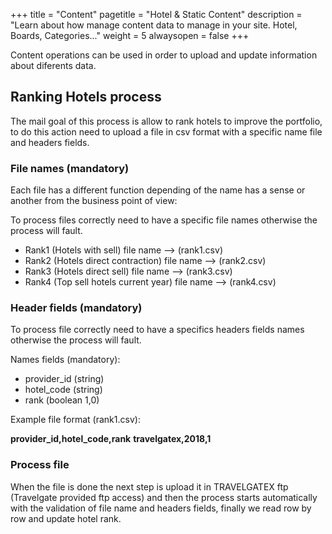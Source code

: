+++
title = "Content"
pagetitle = "Hotel & Static Content"
description = "Learn about how manage content data to manage in your site. Hotel, Boards, Categories..."
weight = 5
alwaysopen = false
+++

Content operations can be used in order to upload and update information about diferents data.

## Ranking Hotels process

The mail goal of this process is allow to rank hotels to improve the portfolio, to do this action need to upload a file in csv format with a specific name file and headers fields.

### File names (mandatory)

Each file has a different function depending of the name has a sense or another from the business point of view:

To process files correctly need to have a specific file names otherwise the process will fault.

* Rank1 (Hotels with sell) file name --> (rank1.csv)
* Rank2 (Hotels direct contraction) file name --> (rank2.csv)
* Rank3 (Hotels direct sell) file name --> (rank3.csv)
* Rank4 (Top sell hotels current year) file name --> (rank4.csv)

### Header fields (mandatory)

To process file correctly need to have a specifics headers fields names otherwise the process will fault.

Names fields (mandatory):

* provider_id (string)
* hotel_code (string)
* rank (boolean 1,0)

Example file format (rank1.csv):

**provider_id,hotel_code,rank**
**travelgatex,2018,1**
 
### Process file

When the file is done the next step is upload it in TRAVELGATEX ftp (Travelgate provided ftp access) and then the process starts automatically with the validation of file name and headers fields, finally we read row by row and update hotel rank.